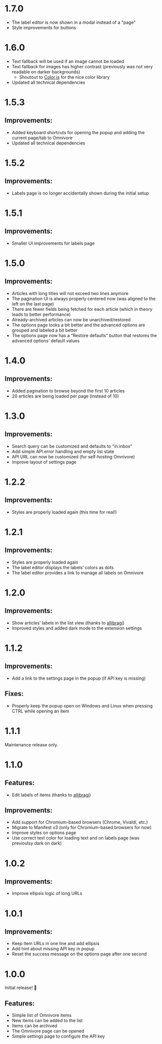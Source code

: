 # 1.7.0

- The label editor is now shown in a modal instead of a "page"
- Style improvements for buttons

# 1.6.0

- Text fallback will be used if an image cannot be loaded
- Text fallback for images has higher contrast (previously was not very readable on darker backgrounds)
  - Shoutout to [Color.js](https://colorjs.io/get/) for the nice color library
- Updated all technical dependencies

# 1.5.3

## Improvements:

- Added keyboard shortcuts for opening the popup and adding the current page/tab to Omnivore
- Updated all technical dependencies

# 1.5.2

## Improvements:

- Labels page is no longer accidentally shown during the initial setup

# 1.5.1

## Improvements:

- Smaller UI improvements for labels page

# 1.5.0

## Improvements:

- Articles with long titles will not exceed two lines anymore
- The pagination UI is always properly centered now (was aligned to the left on the last page)
- There are fewer fields being fetched for each article (which in theory leads to better performance)
- Already-archived articles can now be unarchived/restored
- The options page looks a bit better and the advanced options are grouped and labeled a bit better
- The options page now has a “Restore defaults” button that restores the advanced options’ default values

# 1.4.0

## Improvements:

- Added pagination to browse beyond the first 10 articles
- 20 articles are being loaded per page (instead of 10)

# 1.3.0

## Improvements:

- Search query can be customized and defaults to "in:inbox"
- Add simple API error handling and empty list state
- API URL can now be customized (for self-hosting Omnivore)
- Improve layout of settings page

# 1.2.2

## Improvements:

- Styles are properly loaded again (this time for real!)

# 1.2.1

## Improvements:

- Styles are properly loaded again
- The label editor displays the labels’ colors as dots
- The label editor provides a link to manage all labels on Omnivore

# 1.2.0

## Improvements:

- Show articles’ labels in the list view (thanks to [allibragi](https://github.com/allibragi))
- Improved styles and added dark mode to the extension settings

# 1.1.2

## Improvements:

- Add a link to the settings page in the popup (if API key is missing)

## Fixes:

- Properly keep the popup open on Windows and Linux when pressing CTRL while opening an item

# 1.1.1

Maintenance release only.

# 1.1.0

## Features:

- Edit labels of items (thanks to [allibragi](https://github.com/allibragi))

## Improvements:

- Add support for Chromium-based browsers (Chrome, Vivaldi, etc.)
- Migrate to Manifest v3 (only for Chromium-based browsers for now)
- Improve styles on options page
- Use correct text color for loading text and on labels page (was previoulsy dark on dark)

# 1.0.2

## Improvements:

- Improve ellipsis logic of long URLs

# 1.0.1

## Improvements:

- Keep item URLs in one line and add ellipsis
- Add hint about missing API key in popup
- Reset the success message on the options page after one second

# 1.0.0

Initial release! 🎉

## Features:

- Simple list of Omnivore items
- New items can be added to the list
- Items can be archived
- The Omnivore page can be opened
- Simple settings page to configure the API key

